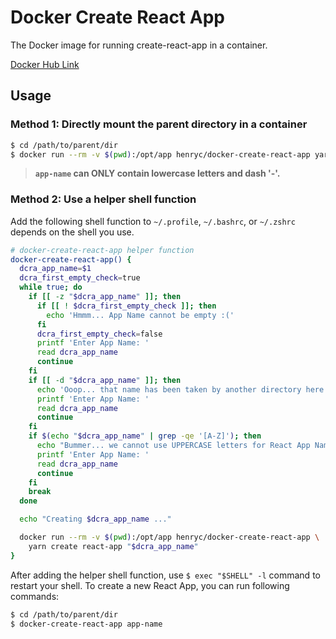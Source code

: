 # Docker Create React App

The Docker image for running create-react-app in a container.

[Docker Hub Link](https://hub.docker.com/r/henryc/docker-create-react-app)

## Usage

### Method 1: Directly mount the parent directory in a container

``` sh
$ cd /path/to/parent/dir
$ docker run --rm -v $(pwd):/opt/app henryc/docker-create-react-app yarn create react-app app-name
```

> **`app-name` can ONLY contain lowercase letters and dash '-'.**

### Method 2: Use a helper shell function

Add the following shell function to `~/.profile`, `~/.bashrc`, or `~/.zshrc` depends on the shell you use.

``` sh
# docker-create-react-app helper function
docker-create-react-app() {
  dcra_app_name=$1
  dcra_first_empty_check=true
  while true; do
    if [[ -z "$dcra_app_name" ]]; then
      if [[ ! $dcra_first_empty_check ]]; then
        echo 'Hmmm... App Name cannot be empty :('
      fi
      dcra_first_empty_check=false
      printf 'Enter App Name: '
      read dcra_app_name
      continue
    fi
    if [[ -d "$dcra_app_name" ]]; then
      echo 'Ooop... that name has been taken by another directory here :('
      printf 'Enter App Name: '
      read dcra_app_name
      continue
    fi
    if $(echo "$dcra_app_name" | grep -qe '[A-Z]'); then
      echo "Bummer... we cannot use UPPERCASE letters for React App Name. SERIOUSLY"
      printf 'Enter App Name: '
      read dcra_app_name
      continue
    fi
    break
  done

  echo "Creating $dcra_app_name ..."

  docker run --rm -v $(pwd):/opt/app henryc/docker-create-react-app \
    yarn create react-app "$dcra_app_name"
}
```

After adding the helper shell function, use `$ exec "$SHELL" -l` command to restart your shell. To create a new React App, you can run following commands:

``` sh
$ cd /path/to/parent/dir
$ docker-create-react-app app-name
```
